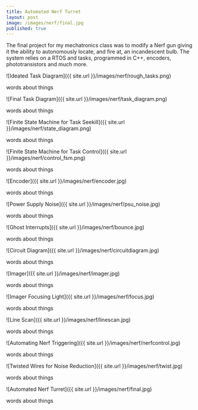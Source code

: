 ```yaml
---
title: Automated Nerf Turret
layout: post
image: /images/nerf/final.jpg
published: true
---
```


The final project for my mechatronics class was to modify a Nerf gun giving it the ability to autonomously locate, and fire at, an incandescent bulb. The system relies on a RTOS and tasks, programmed in C++, encoders, phototransistors and much more. 

<!-- more -->

![Ideated Task Diagram]({{ site.url }}/images/nerf/rough_tasks.png)

words about things

![Final Task Diagram]({{ site.url }}/images/nerf/task_diagram.png)

words about things

![Finite State Machine for Task Seekill]({{ site.url }}/images/nerf/state_diagram.png)

words about things

![Finite State Machine for Task Control]({{ site.url }}/images/nerf/control_fsm.png)

words about things

![Encoder]({{ site.url }}/images/nerf/encoder.jpg)

words about things

![Power Supply Noise]({{ site.url }}/images/nerf/psu_noise.jpg)

words about things

![Ghost Interrupts]({{ site.url }}/images/nerf/bounce.jpg)

words about things

![Circuit Diagram]({{ site.url }}/images/nerf/circuitdiagram.jpg)

words about things

![Imager]({{ site.url }}/images/nerf/imager.jpg)

words about things

![Imager Focusing Light]({{ site.url }}/images/nerf/focus.jpg)

words about things

![Line Scan]({{ site.url }}/images/nerf/linescan.jpg)

words about things

![Automating Nerf Triggering]({{ site.url }}/images/nerf/nerfcontrol.jpg)

words about things

![Twisted Wires for Noise Reduction]({{ site.url }}/images/nerf/twist.jpg)

words about things

![Automated Nerf Turret]({{ site.url }}/images/nerf/final.jpg)

words about things
